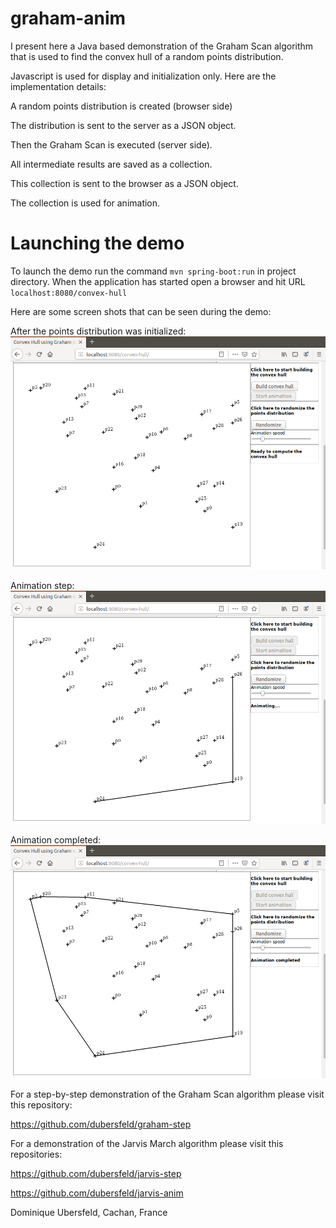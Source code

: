 # graham-anim
I present here a Java based demonstration of the Graham Scan algorithm that is used to find the convex hull of a random points distribution.

Javascript is used for display and initialization only. Here are the implementation details:

A random points distribution is created (browser side)

The distribution is sent to the server as a JSON object.

Then the Graham Scan is executed (server side).

All intermediate results are saved as a collection.

This collection is sent to the browser as a JSON object.

The collection is used for animation.

# Launching the demo
To launch the demo run the command `mvn spring-boot:run` in project directory. When the application has started open a browser and hit URL `localhost:8080/convex-hull`

Here are some screen shots that can be seen during the demo:

After the points distribution was initialized:
![alt text](images/initPoints.png "Points distribution initialized")

Animation step:
![alt text](images/animStep.png "Convex hull step")

Animation completed:
![alt text](images/animCompleted.png "Convex hull completed")




For a step-by-step demonstration of the Graham Scan algorithm please visit this repository:

https://github.com/dubersfeld/graham-step

For a demonstration of the Jarvis March algorithm please visit this repositories:

https://github.com/dubersfeld/jarvis-step

https://github.com/dubersfeld/jarvis-anim




Dominique Ubersfeld, Cachan, France
